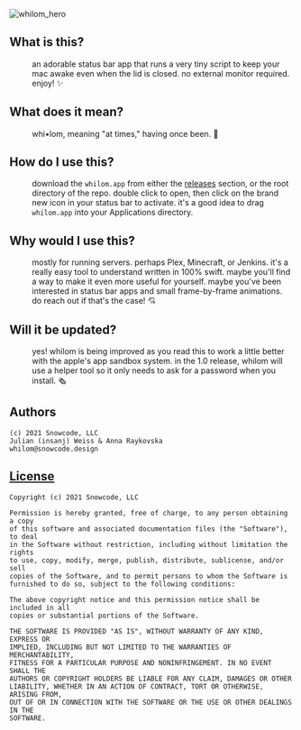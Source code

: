 ![whilom_hero](https://user-images.githubusercontent.com/951011/110921325-6d258400-82ec-11eb-8f41-f8e83aa72c3e.png)

## What is this?

<dl>
<dd>
an adorable status bar app that runs a very tiny script to keep your mac awake even when the lid is closed. no external monitor required. enjoy! ✨
</dd>
</dl>

## What does it mean?

<dl>
<dd>
whi•lom, meaning "at times," having once been. 💭
</dd>
</dl>

## How do I use this?

<dl>
<dd>
download the <code>whilom.app</code> from either the <a href="https://github.com/SnowcodeDesign/whilom/releases">releases</a> section, or the root directory of the repo. double click to open, then click on the brand new icon in your status bar to activate. it's a good idea to drag <code>whilom.app</code> into your Applications directory.
</dd>
</dl>

## Why would I use this?

<dl>
<dd>
mostly for running servers. perhaps Plex, Minecraft, or Jenkins. it's a really easy tool to understand written in 100% swift. maybe you'll find a way to make it even more useful for yourself. maybe you've been interested in status bar apps and small frame-by-frame animations. do reach out if that's the case! 💘
</dd>
</dl>

## Will it be updated?

<dl>
<dd>
yes! whilom is being improved as you read this to work a little better with the apple's app sandbox system. in the 1.0 release, whilom will use a helper tool so it only needs to ask for a password when you install. 🗞
</dd>
</dl>

## Authors

```
(c) 2021 Snowcode, LLC
Julian (insanj) Weiss & Anna Raykovska
whilom@snowcode.design
```

## [License](LICENSE)

```
Copyright (c) 2021 Snowcode, LLC

Permission is hereby granted, free of charge, to any person obtaining a copy
of this software and associated documentation files (the "Software"), to deal
in the Software without restriction, including without limitation the rights
to use, copy, modify, merge, publish, distribute, sublicense, and/or sell
copies of the Software, and to permit persons to whom the Software is
furnished to do so, subject to the following conditions:

The above copyright notice and this permission notice shall be included in all
copies or substantial portions of the Software.

THE SOFTWARE IS PROVIDED "AS IS", WITHOUT WARRANTY OF ANY KIND, EXPRESS OR
IMPLIED, INCLUDING BUT NOT LIMITED TO THE WARRANTIES OF MERCHANTABILITY,
FITNESS FOR A PARTICULAR PURPOSE AND NONINFRINGEMENT. IN NO EVENT SHALL THE
AUTHORS OR COPYRIGHT HOLDERS BE LIABLE FOR ANY CLAIM, DAMAGES OR OTHER
LIABILITY, WHETHER IN AN ACTION OF CONTRACT, TORT OR OTHERWISE, ARISING FROM,
OUT OF OR IN CONNECTION WITH THE SOFTWARE OR THE USE OR OTHER DEALINGS IN THE
SOFTWARE.
```

